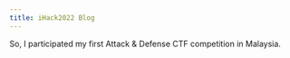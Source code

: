 ```yaml
---
title: iHack2022 Blog
---
```

So, I participated my first Attack & Defense CTF competition in Malaysia.
